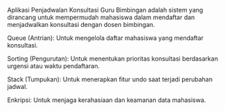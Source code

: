 Aplikasi Penjadwalan Konsultasi Guru Bimbingan adalah sistem yang dirancang untuk mempermudah mahasiswa dalam mendaftar dan menjadwalkan konsultasi dengan dosen bimbingan. 

Queue (Antrian): Untuk mengelola daftar mahasiswa yang mendaftar konsultasi.

Sorting (Pengurutan): Untuk menentukan prioritas konsultasi berdasarkan urgensi atau waktu pendaftaran.

Stack (Tumpukan): Untuk menerapkan fitur undo saat terjadi perubahan jadwal.

Enkripsi: Untuk menjaga kerahasiaan dan keamanan data mahasiswa.
